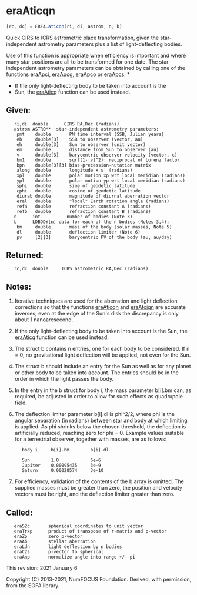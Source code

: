 # eraAticqn

```js
[rc, dc] = ERFA.aticqn(ri, di, astrom, n, b)
```

Quick CIRS to ICRS astrometric place transformation, given the star-
independent astrometry parameters plus a list of light-deflecting
bodies.

Use of this function is appropriate when efficiency is important and
where many star positions are all to be transformed for one date.
The star-independent astrometry parameters can be obtained by
calling one of the functions [eraApci][1], [eraApcg][2], [eraApco][3]
or [eraApcs][4].
*
*  If the only light-deflecting body to be taken into account is the
*  Sun, the [eraAticq][5] function can be used instead.

## Given:
```
   ri,di  double      CIRS RA,Dec (radians)
   astrom ASTROM*  star-independent astrometry parameters:
    pmt    double       PM time interval (SSB, Julian years)
    eb     double[3]    SSB to observer (vector, au)
    eh     double[3]    Sun to observer (unit vector)
    em     double       distance from Sun to observer (au)
    v      double[3]    barycentric observer velocity (vector, c)
    bm1    double       sqrt(1-|v|^2): reciprocal of Lorenz factor
    bpn    double[3][3] bias-precession-nutation matrix
    along  double       longitude + s' (radians)
    xpl    double       polar motion xp wrt local meridian (radians)
    ypl    double       polar motion yp wrt local meridian (radians)
    sphi   double       sine of geodetic latitude
    cphi   double       cosine of geodetic latitude
    diurab double       magnitude of diurnal aberration vector
    eral   double       "local" Earth rotation angle (radians)
    refa   double       refraction constant A (radians)
    refb   double       refraction constant B (radians)
   n      int          number of bodies (Note 3)
   b      LDBODY[n] data for each of the n bodies (Notes 3,4):
    bm     double       mass of the body (solar masses, Note 5)
    dl     double       deflection limiter (Note 6)
    pv     [2][3]       barycentric PV of the body (au, au/day)
```

## Returned:
```
   rc,dc  double     ICRS astrometric RA,Dec (radians)
```

## Notes:

1) Iterative techniques are used for the aberration and light
   deflection corrections so that the functions [eraAticqn][6] and
   [eraAtciqn][7] are accurate inverses; even at the edge of the Sun's
   disk the discrepancy is only about 1 nanoarcsecond.

2) If the only light-deflecting body to be taken into account is the
   Sun, the [eraAticq][5] function can be used instead.

3) The struct b contains n entries, one for each body to be
   considered.  If n = 0, no gravitational light deflection will be
   applied, not even for the Sun.

4) The struct b should include an entry for the Sun as well as for
   any planet or other body to be taken into account.  The entries
   should be in the order in which the light passes the body.

5) In the entry in the b struct for body i, the mass parameter
   b[i].bm can, as required, be adjusted in order to allow for such
   effects as quadrupole field.

6) The deflection limiter parameter b[i].dl is phi^2/2, where phi is
   the angular separation (in radians) between star and body at
   which limiting is applied.  As phi shrinks below the chosen
   threshold, the deflection is artificially reduced, reaching zero
   for phi = 0.   Example values suitable for a terrestrial
   observer, together with masses, are as follows:

```
      body i     b[i].bm        b[i].dl

      Sun        1.0            6e-6
      Jupiter    0.00095435     3e-9
      Saturn     0.00028574     3e-10
```

7) For efficiency, validation of the contents of the b array is
   omitted.  The supplied masses must be greater than zero, the
   position and velocity vectors must be right, and the deflection
   limiter greater than zero.

## Called:
```
   eraS2c       spherical coordinates to unit vector
   eraTrxp      product of transpose of r-matrix and p-vector
   eraZp        zero p-vector
   eraAb        stellar aberration
   eraLdn       light deflection by n bodies
   eraC2s       p-vector to spherical
   eraAnp       normalize angle into range +/- pi
```

This revision:   2021 January 6

Copyright (C) 2013-2021, NumFOCUS Foundation.
Derived, with permission, from the SOFA library.


[1]: era.apci.md
[2]: era.apcg.md
[3]: era.apco.md
[4]: era.apcs.md
[5]: era.aticq.md
[6]: era.aticqn.md
[7]: era.atciqn.md
